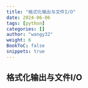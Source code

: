 ```yaml
---
title: "格式化输出与文件I/O"
date: 2024-06-06
tags: [python]
categories: []
author: "wangy32"
weight: 6
BookToC: false
snippets: true
---
```


## 格式化输出与文件I/O

